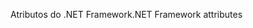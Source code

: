 <span data-ttu-id="f337a-101">Atributos do .NET Framework</span><span class="sxs-lookup"><span data-stu-id="f337a-101">.NET Framework attributes</span></span>